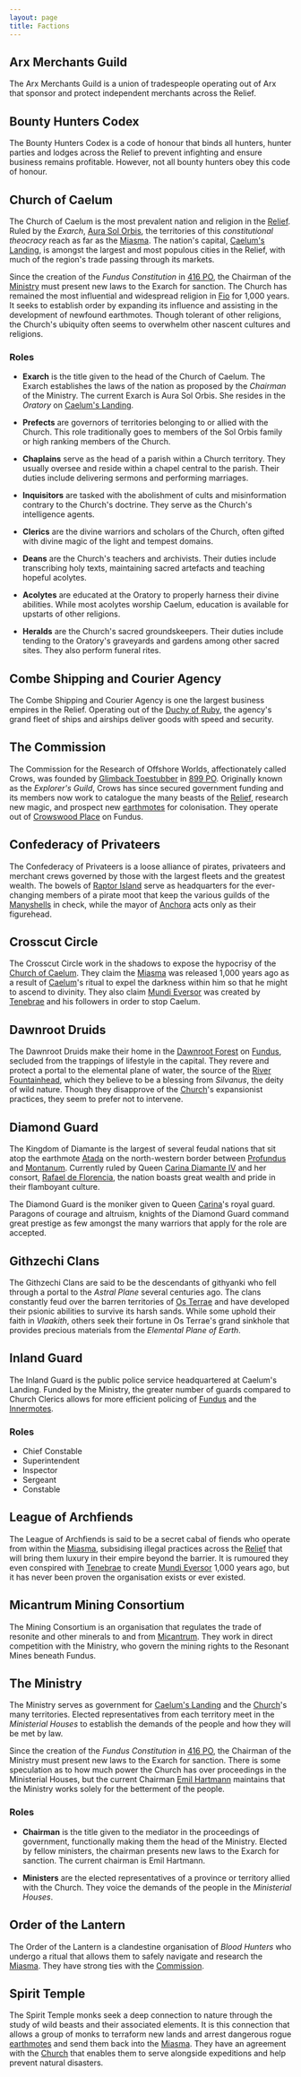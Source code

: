 ```yaml
---
layout: page
title: Factions
---
```


## Arx Merchants Guild

The Arx Merchants Guild is a union of tradespeople operating out of Arx that sponsor and protect independent merchants across the Relief.

## Bounty Hunters Codex

The Bounty Hunters Codex is a code of honour that binds all hunters, hunter parties and lodges across the Relief to prevent infighting and ensure business remains profitable. However, not all bounty hunters obey this code of honour.

## Church of Caelum

The Church of Caelum is the most prevalent nation and religion in the [Relief](getting-started#the-relief). Ruled by the *Exarch*, [Aura Sol Orbis](church-of-caelum#aura-sol-orbis), the territories of this *constitutional theocracy* reach as far as the [Miasma](getting-started#the-miasma). The nation's capital, [Caelum's Landing](locations#caelums-landing), is amongst the largest and most populous cities in the Relief, with much of the region's trade passing through its markets.

Since the creation of the *Fundus Constitution* in [416 PO](timeline#416-po), the Chairman of the [Ministry](ministry) must present new laws to the Exarch for sanction. The Church has remained the most influential and widespread religion in [Fio](getting-started#a-world-obscured) for 1,000 years. It seeks to establish order by expanding its influence and assisting in the development of newfound earthmotes. Though tolerant of other religions, the Church's ubiquity often seems to overwhelm other nascent cultures and religions.

### Roles

- **Exarch** is the title given to the head of the Church of Caelum. The Exarch establishes the laws of the nation as proposed by the *Chairman* of the Ministry. The current Exarch is Aura Sol Orbis. She resides in the *Oratory* on [Caelum's Landing](locations#caelums-landing).

- **Prefects** are governors of territories belonging to or allied with the Church. This role traditionally goes to members of the Sol Orbis family or high ranking members of the Church.

- **Chaplains** serve as the head of a parish within a Church territory. They usually oversee and reside within a chapel central to the parish. Their duties include delivering sermons and performing marriages.

- **Inquisitors** are tasked with the abolishment of cults and misinformation contrary to the Church's doctrine. They serve as the Church's intelligence agents.

- **Clerics** are the divine warriors and scholars of the Church, often gifted with divine magic of the light and tempest domains.

- **Deans** are the Church's teachers and archivists. Their duties include transcribing holy texts, maintaining sacred artefacts and teaching hopeful acolytes.

- **Acolytes** are educated at the Oratory to properly harness their divine abilities. While most acolytes worship Caelum, education is available for upstarts of other religions.

- **Heralds** are the Church's sacred groundskeepers. Their duties include tending to the Oratory's graveyards and gardens among other sacred sites. They also perform funeral rites.

## Combe Shipping and Courier Agency

The Combe Shipping and Courier Agency is one the largest business empires in the Relief. Operating out of the [Duchy of Ruby](locations#duchy-of-ruby), the agency's grand fleet of ships and airships deliver goods with speed and security.

## The Commission

The Commission for the Research of Offshore Worlds, affectionately called Crows, was founded by [Glimback Toestubber](characters#glimback-toestubber) in [899 PO](timeline#899-po). Originally known as the *Explorer's Guild*, Crows has since secured government funding and its members now work to catalogue the many beasts of the [Relief](getting-started#the-relief), research new magic, and prospect new [earthmotes](getting-started#earthmotes) for colonisation. They operate out of [Crowswood Place](locations#crowswood-place) on Fundus.

## Confederacy of Privateers

The Confederacy of Privateers is a loose alliance of pirates, privateers and merchant crews governed by those with the largest fleets and the greatest wealth. The bowels of [Raptor Island](locations#raptor-island) serve as headquarters for the ever-changing members of a pirate moot that keep the various guilds of the [Manyshells](locations#the-manyshells) in check, while the mayor of [Anchora](locations#anchora) acts only as their figurehead.

## Crosscut Circle

The Crosscut Circle work in the shadows to expose the hypocrisy of the [Church of Caelum](church-of-caelum). They claim the [Miasma](getting-started#the-miasma) was released 1,000 years ago as a result of [Caelum](getting-started#caelum-sol-orbis)'s ritual to expel the darkness within him so that he might to ascend to divinity. They also claim [Mundi Eversor](getting-started#mundi-eversor) was created by [Tenebrae](getting-started#tenebrae) and his followers in order to stop Caelum.

## Dawnroot Druids

The Dawnroot Druids make their home in the [Dawnroot Forest](locations#dawnroot-forest) on [Fundus](locations#fundus), secluded from the trappings of lifestyle in the capital. They revere and protect a portal to the elemental plane of water, the source of the [River Fountainhead](locations#river-fountainhead), which they believe to be a blessing from *Silvanus*, the deity of wild nature. Though they disapprove of the [Church](church-of-caelum)'s expansionist practices, they seem to prefer not to intervene.

## Diamond Guard

The Kingdom of Diamante is the largest of several feudal nations that sit atop the earthmote [Atada](locations#atada) on the north-western border between [Profundus](locations#profundus) and [Montanum](locations#montanum). Currently ruled by Queen [Carina Diamante IV](#carina-diamante-iv) and her consort, [Rafael de Florencia](#rafael-de-florencia), the nation boasts great wealth and pride in their flamboyant culture.

The Diamond Guard is the moniker given to Queen [Carina](characters#carina-diamante-iv)'s royal guard. Paragons of courage and altruism, knights of the Diamond Guard command great prestige as few amongst the many warriors that apply for the role are accepted.

## Githzechi Clans

The Githzechi Clans are said to be the descendants of githyanki who fell through a portal to the *Astral Plane* several centuries ago. The clans constantly feud over the barren territories of [Os Terrae](locations#os-terrae) and have developed their psionic abilities to survive its harsh sands. While some uphold their faith in *Vlaakith*, others seek their fortune in Os Terrae's grand sinkhole that provides precious materials from the *Elemental Plane of Earth*.

## Inland Guard

The Inland Guard is the public police service headquartered at Caelum's Landing. Funded by the Ministry, the greater number of guards compared to Church Clerics allows for more efficient policing of [Fundus](locations#fundus) and the [Innermotes](locations#the-innermotes).

### Roles

- Chief Constable
- Superintendent
- Inspector
- Sergeant
- Constable

## League of Archfiends

The League of Archfiends is said to be a secret cabal of fiends who operate from within the [Miasma](getting-started#the-miasma), subsidising illegal practices across the [Relief](getting-started#the-relief) that will bring them luxury in their empire beyond the barrier. It is rumoured they even conspired with [Tenebrae](getting-started#tenebrae) to create [Mundi Eversor](getting-started#mundi-eversor) 1,000 years ago, but it has never been proven the organisation exists or ever existed.

## Micantrum Mining Consortium

The Mining Consortium is an organisation that regulates the trade of resonite and other minerals to and from [Micantrum](locations#micantrum). They work in direct competition with the Ministry, who govern the mining rights to the Resonant Mines beneath Fundus.

## The Ministry

The Ministry serves as government for [Caelum's Landing](locations#caelums-landing) and the [Church](church-of-caelum)'s many territories. Elected representatives from each territory meet in the *Ministerial Houses* to establish the demands of the people and how they will be met by law.

Since the creation of the *Fundus Constitution* in [416 PO](timeline#416-po), the Chairman of the Ministry must present new laws to the Exarch for sanction. There is some speculation as to how much power the Church has over proceedings in the Ministerial Houses, but the current Chairman [Emil Hartmann](#emil-hartmann) maintains that the Ministry works solely for the betterment of the people.

### Roles

- **Chairman** is the title given to the mediator in the proceedings of government, functionally making them the head of the Ministry. Elected by fellow ministers, the chairman presents new laws to the Exarch for sanction. The current chairman is Emil Hartmann.

- **Ministers** are the elected representatives of a province or territory allied with the Church. They voice the demands of the people in the *Ministerial Houses*.

## Order of the Lantern

The Order of the Lantern is a clandestine organisation of *Blood Hunters* who undergo a ritual that allows them to safely navigate and research the [Miasma](getting-started#the-miasma). They have strong ties with the [Commission](commission).

## Spirit Temple

The Spirit Temple monks seek a deep connection to nature through the study of wild beasts and their associated elements. It is this connection that allows a group of monks to terraform new lands and arrest dangerous rogue [earthmotes](getting-started#earthmotes) and send them back into the [Miasma](getting-started#the-miasma). They have an agreement with the [Church](church-of-caelum) that enables them to serve alongside expeditions and help prevent natural disasters.
